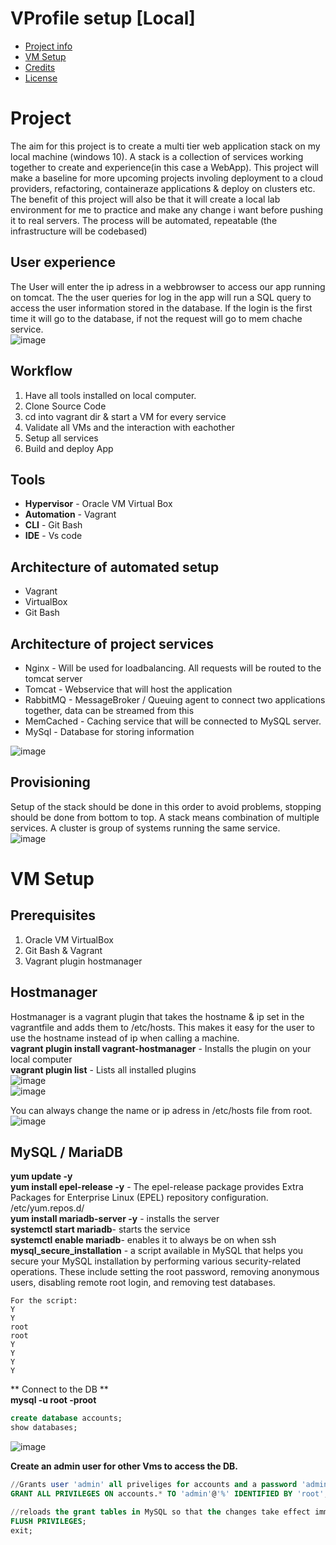 # VProfile setup [Local]  

- [Project info](#project)
- [VM Setup](#vm-setup)
- [Credits](#credits)
- [License](#license)


# Project  
The aim for this project is to create a multi tier web application stack on my local machine (windows 10). A stack is a collection of services working together to create and experience(in this case a WebApp).
This project will make a baseline for more upcoming projects involing deployment to a cloud providers, refactoring, containeraze applications & deploy on clusters etc.
The benefit of this project will also be that it will create a local lab environment for me to practice and make any change i want before pushing it to real servers.
The process will be automated, repeatable (the infrastructure will be codebased)

## User experience
The User will enter the ip adress in a webbrowser to access our app running on tomcat. The the user queries for log in the app will run a SQL query to access the user information stored in the database.
If the login is the first time it will go to the database, if not the request will go to mem chache service.  
![image](https://github.com/Keeriiim/Vagrant/assets/117115289/a7164e83-acf0-4b26-ada6-e6040d15668f)  

## Workflow
1. Have all tools installed on local computer.
2. Clone Source Code
3. cd into vagrant dir & start a VM for every service
4. Validate all VMs and the interaction with eachother
5. Setup all services
6. Build and deploy App


## Tools
* **Hypervisor** - Oracle VM Virtual Box
* **Automation** - Vagrant
* **CLI** - Git Bash
* **IDE** - Vs code

## Architecture of automated setup
* Vagrant
* VirtualBox
* Git Bash

## Architecture of project services
* Nginx - Will be used for loadbalancing. All requests will be routed to the tomcat server
* Tomcat - Webservice that will host the application
* RabbitMQ - MessageBroker / Queuing agent to connect two applications together, data can be streamed from this
* MemCached - Caching service that will be connected to MySQL server.
* MySql - Database for storing information

![image](https://github.com/Keeriiim/Vagrant/assets/117115289/9d9f7a08-ed81-4fc5-a71c-c4f6aca4f660)  


## Provisioning  
Setup of the stack should be done in this order to avoid problems, stopping should be done from bottom to top. A stack means combination of multiple services. 
A cluster is group of systems running the same service.  
![image](https://github.com/Keeriiim/Vagrant/assets/117115289/e81e0eac-75da-4e21-b997-2b2f060ffea3)  



# VM Setup 
## Prerequisites
1. Oracle VM VirtualBox
2. Git Bash & Vagrant
3. Vagrant plugin hostmanager

## Hostmanager  
Hostmanager is a vagrant plugin that takes the hostname & ip set in the vagrantfile and adds them to /etc/hosts. 
This makes it easy for the user to use the hostname instead of ip when calling a machine.  
**vagrant plugin install vagrant-hostmanager** - Installs the plugin on your local computer  
**vagrant plugin list** - Lists all installed plugins  
![image](https://github.com/Keeriiim/Vagrant/assets/117115289/e95e7485-0dca-42ed-b13e-8a41abdc46b2)  
![image](https://github.com/Keeriiim/Vagrant/assets/117115289/602065fa-c7ae-4262-ba29-6c0c047fcfe2)  

You can always change the name or ip adress in /etc/hosts file from root.
![image](https://github.com/Keeriiim/Vagrant/assets/117115289/40ed28c0-50c4-48db-a757-58de041479bd)  

## MySQL / MariaDB
**yum update -y**  
**yum install epel-release -y** - The epel-release package provides Extra Packages for Enterprise Linux (EPEL) repository configuration. /etc/yum.repos.d/  
**yum install mariadb-server -y** - installs the server  
**systemctl start mariadb**- starts the service  
**systemctl enable mariadb**- enables it to always be on when ssh  
**mysql_secure_installation** - a script available in MySQL that helps you secure your MySQL installation by performing various security-related operations. These include setting the root password, removing anonymous users, disabling remote root login, and removing test databases.  

```
For the script:
Y
Y
root
root
Y
Y
Y
Y
```

** Connect to the DB **  
**mysql -u root -proot**  
```sql  
create database accounts;
show databases;
```
![image](https://github.com/Keeriiim/Vagrant/assets/117115289/b6c05d5f-efac-47fa-8a3f-f3c529c85e1a)  

**Create an admin user for other Vms to access the DB.**  
```sql
//Grants user 'admin' all priveliges for accounts and a password 'admin' 
GRANT ALL PRIVILEGES ON accounts.* TO 'admin'@'%' IDENTIFIED BY 'root';

//reloads the grant tables in MySQL so that the changes take effect immediately
FLUSH PRIVILEGES;
exit;
```










